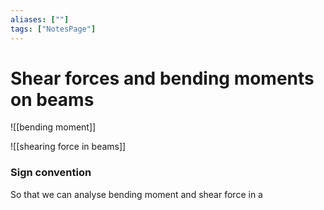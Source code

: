```yaml
---
aliases: [""]
tags: ["NotesPage"]
---
```


# Shear forces and bending moments on beams
![[bending moment]]

![[shearing force in beams]]

### Sign convention
So that we can analyse bending moment and shear force in a 
